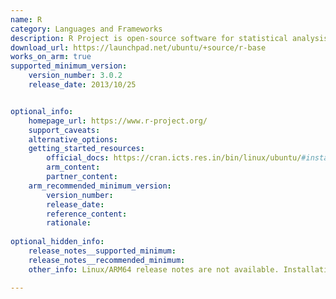 ```yaml
---
name: R
category: Languages and Frameworks
description: R Project is open-source software for statistical analysis and graphics. It is popular in data science, visualization, and machine learning. The project features extensive packages and a highly supportive community.
download_url: https://launchpad.net/ubuntu/+source/r-base
works_on_arm: true
supported_minimum_version:
    version_number: 3.0.2
    release_date: 2013/10/25


optional_info:
    homepage_url: https://www.r-project.org/
    support_caveats:
    alternative_options:
    getting_started_resources:
        official_docs: https://cran.icts.res.in/bin/linux/ubuntu/#install-r
        arm_content:
        partner_content:
    arm_recommended_minimum_version:
        version_number:
        release_date:
        reference_content:
        rationale:
 
optional_hidden_info:
    release_notes__supported_minimum:
    release_notes__recommended_minimum:
    other_info: Linux/ARM64 release notes are not available. Installation and testing are done using `apt install r-base` on ubuntu 14.04 and above versions.

---
```

